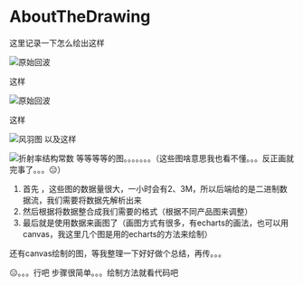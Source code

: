 # AboutTheDrawing
这里记录一下怎么绘出这样

![原始回波](https://github.com/hahabboom/img-store/blob/master/1589438476594.png?raw=true)

这样

![原始回波](https://github.com/hahabboom/img-store/blob/master/1589438502351.png?raw=true)

这样

![风羽图](https://github.com/hahabboom/img-store/blob/master/1589438758226.png?raw=true)
以及这样

![折射率结构常数](https://github.com/hahabboom/img-store/blob/master/1589438794241.png?raw=true)
等等等等的图。。。。。。。（这些图啥意思我也看不懂。。。反正画就完事了。。。:expressionless:）

1. 首先 ，这些图的数据量很大，一小时会有2、3M，所以后端给的是二进制数据流，我们需要将数据先解析出来
2. 然后根据将数据整合成我们需要的格式（根据不同产品图来调整）
3. 最后就是使用数据来画图了（画图方式有很多，有echarts的画法，也可以用canvas，我这里几个图是用的echarts的方法来绘制）

还有canvas绘制的图，等我整理一下好好做个总结，再传。。。

:expressionless:。。。行吧  步骤很简单。。。绘制方法就看代码吧
